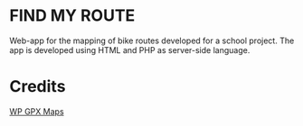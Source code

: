 # FIND MY ROUTE
Web-app for the mapping of bike routes developed for a school project. The app
is developed using HTML and PHP as server-side language.

# Credits
[WP GPX Maps](https://wordpress.org/plugins/wp-gpx-maps/)
